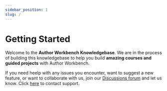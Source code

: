 ```yaml
---
sidebar_position: 1
slug: /
---
```


# Getting Started

Welcome to the **Author Workbench Knowledgebase**. We are in the process of building this knowledgebase to help you build **amazing courses and guided projects** with Author Workbench.

If you need heelp with any issues you encounter, want to suggest a new feature, or want to collaborate with us, join our
[Discussions forum](https://github.com/ibm-skills-network/author-workbench-knowledgebase/discussions) and let us know.
Click [here](https://github.com/ibm-skills-network/author-workbench-knowledgebase/discussions/new?category=help) to contact support.
